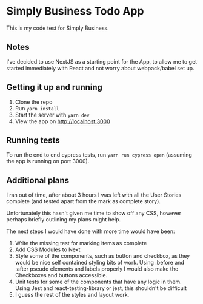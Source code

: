 # Simply Business Todo App

This is my code test for Simply Business.

## Notes

I've decided to use NextJS as a starting point for the App, to allow me to get started immediately with React and not worry about webpack/babel set up.

## Getting it up and running

1. Clone the repo
2. Run `yarn install`
3. Start the server with `yarn dev`
4. View the app on [http://localhost:3000](http://localhost:3000)

## Running tests

To run the end to end cypress tests, run `yarn run cypress open` (assuming the app is running on port 3000).

## Additional plans

I ran out of time, after about 3 hours I was left with all the User Stories complete (and tested apart from the mark as complete story).

Unfortunately this hasn't given me time to show off any CSS, however perhaps briefly outlining my plans might help.

The next steps I would have done with more time would have been:

1. Write the missing test for marking items as complete
2. Add CSS Modules to Next
3. Style some of the components, such as button and checkbox, as they would be nice self contained styling bits of work. Using :before and :after pseudo elements and labels properly I would also make the Checkboxes and buttons accessible.
4. Unit tests for some of the components that have any logic in them. Using Jest and react-testing-library or jest, this shouldn't be difficult
5. I guess the rest of the styles and layout work.
